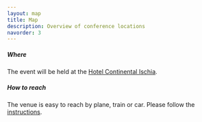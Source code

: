 ```yaml
---
layout: map
title: Map
description: Overview of conference locations
navorder: 3
---
```


##### Where
The event will be held at the [Hotel Continental Ischia](https://www.hotelcontinentalischia.it/en/).

##### How to reach
The venue is easy to reach by plane, train or car. Please follow the [instructions](https://www.hotelcontinentalischia.it/en/contacts-and-how-to-reach-ischia/).
